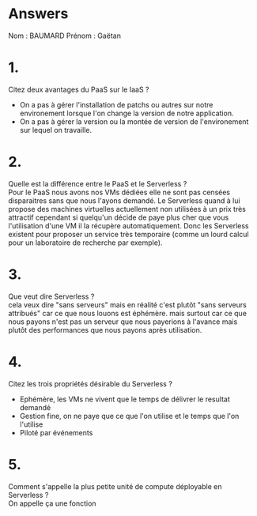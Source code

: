# Answers

Nom : BAUMARD
Prénom : Gaëtan

# 1.
Citez deux avantages du PaaS sur le IaaS ?  
* On a pas à gérer l'installation de patchs ou autres sur notre environement lorsque l'on change la version de notre application.
* On a pas à gérer la version ou la montée de version de l'environement sur lequel on travaille.

# 2.
Quelle est la différence entre le PaaS et le Serverless ?  
Pour le PaaS nous avons nos VMs dédiées elle ne sont pas censées disparaitres sans que nous l'ayons demandé. Le Serverless quand à lui propose des machines virtuelles actuellement non utilisées à un prix très attractif cependant si quelqu'un décide de paye plus cher que vous l'utilisation d'une VM il la récupère automatiquement. Donc les Serverless existent pour proposer un service très temporaire (comme un lourd calcul pour un laboratoire de recherche par exemple).

# 3.
Que veut dire Serverless ?  
cela veux dire "sans serveurs" mais en réalité c'est plutôt "sans serveurs attribués" car ce que nous louons est éphémère. mais surtout car ce que nous payons n'est pas un serveur que nous payerions à l'avance mais plutôt des performances que nous payons après utilisation.

# 4.
Citez les trois propriétés désirable du Serverless ?  
* Ephémère, les VMs ne vivent que le temps de délivrer le resultat demandé
* Gestion fine, on ne paye que ce que l'on utilise et le temps que l'on l'utilise
* Piloté par événements

# 5.
Comment s'appelle la plus petite unité de compute déployable en Serverless ?  
On appelle ça une fonction
